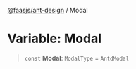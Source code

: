 [@faasjs/ant-design](../README.md) / Modal

# Variable: Modal

> `const` **Modal**: `ModalType` = `AntdModal`
